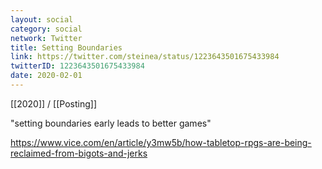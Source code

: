 ```yaml
---
layout: social
category: social
network: Twitter
title: Setting Boundaries
link: https://twitter.com/steinea/status/1223643501675433984
twitterID: 1223643501675433984
date: 2020-02-01
---
```


[[2020]] / [[Posting]]

"setting boundaries early leads to better games"

<https://www.vice.com/en/article/y3mw5b/how-tabletop-rpgs-are-being-reclaimed-from-bigots-and-jerks>
